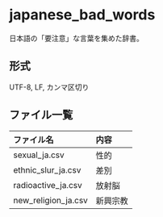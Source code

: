 japanese_bad_words
==================

日本語の「要注意」な言葉を集めた辞書。

形式
---

UTF-8, LF, カンマ区切り

ファイル一覧
-------

|ファイル名|内容|
|:-------|:-------|
|sexual_ja.csv|性的|
|ethnic_slur_ja.csv|差別|
|radioactive_ja.csv|放射脳|
|new_religion_ja.csv|新興宗教|

